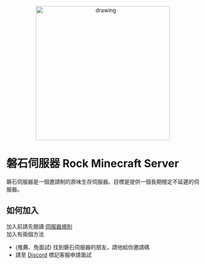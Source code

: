 <p align="center">
<img src="https://raw.githubusercontent.com/rock-mc/rock-mc.github.io/master/logo.png" alt="drawing" width="350" style="vertical-align:middle"/>
</p>

# 磐石伺服器 Rock Minecraft Server
磐石伺服器是一個邀請制的原味生存伺服器。目標是提供一個長期穩定不延遲的伺服器。  

## 如何加入
加入前請先閱讀 [伺服器規則](https://rock-mc.github.io/rule/)  
加入有兩個方法
- (推薦、免面試) 找到磐石伺服器的朋友，請他給你邀請碼
- 請至 [Discord](https://discord.gg/Kd3W7s8TUv) 標記客服申請面試
